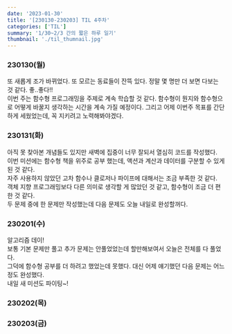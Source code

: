 ```yaml
---
date: '2023-01-30'
title: '[230130-230203] TIL 4주차'
categories: ['TIL']
summary: '1/30~2/3 간의 짧은 하루 일기'
thumbnail: './til_thumnail.jpg'
---
```


<!-- ## 결산 -->

### 230130(월)

또 새롭게 조가 바뀌었다. 또 모르는 동료들이 잔뜩 있다. 정말 몇 명만 더 보면 다보는 것 같다. 좋..좋다!!</br>
이번 주는 함수형 프로그래밍을 주제로 계속 학습할 것 같다. 함수형이 뭔지와 함수형으로 어떻게 바꿀지 생각하는 시간을 계속 가질 예정이다.
그리고 어제 이번주 목표를 간단하게 세웠었는데, 꼭 지키려고 노력해봐야겠다.

### 230131(화)

아직 못 찾아본 개념들도 있지만 새벽에 집중이 너무 잘되서 열심히 코드를 작성했다.</br>
이번 미션에는 함수형 책을 위주로 공부 했는데, 액션과 계산과 데이터를 구분할 수 있게 된 것 같다.</br>
자주 사용하지 않았던 고차 함수나 클로저나 파이프에 대해서는 조금 부족한 것 같다.</br>
객체 지향 프로그래밍보다 다른 의미로 생각할 게 많았던 것 같고, 함수형이 조금 더 편한 것 같다.</br>
두 문제 중에 한 문제만 작성했는데 다음 문제도 오늘 내일로 완성할꺼다.

### 230201(수)

알고리즘 데이!</br>
보통 기본 문제만 풀고 추가 문제는 안풀었었는데 할만해보여서 오늘은 전체를 다 풀었다.</br>
그덕에 함수형 공부를 더 하려고 했었는데 못했다. 대신 어제 얘기했던 다음 문제는 어느정도 완성했다.</br>
내일 새 미션도 파이팅~!

### 230202(목)

### 230203(금)
